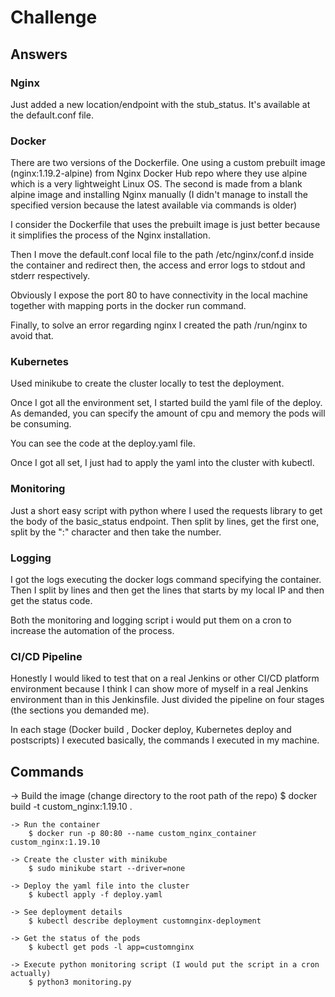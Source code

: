# Challenge

## Answers

### Nginx 
Just added a new location/endpoint with the stub_status. It's available at the default.conf file.

### Docker
There are two versions of the Dockerfile. One using a custom prebuilt image (nginx:1.19.2-alpine) from Nginx Docker Hub repo where they use alpine which is a very lightweight Linux OS. The second is made from a blank alpine image and installing Nginx manually (I didn't manage to install the specified version because the latest available via commands is older)

I consider the Dockerfile that uses the prebuilt image is just better because it simplifies the process of the Nginx installation.

Then I move the default.conf local file to the path /etc/nginx/conf.d inside the container and redirect then, the access and error logs to stdout and stderr respectively.

Obviously I expose the port 80 to have connectivity in the local machine together with mapping ports in the docker run command.

Finally, to solve an error regarding nginx I created the path /run/nginx to avoid that.

### Kubernetes
Used minikube to create the cluster locally to test the deployment.

Once I got all the environment set, I started build the yaml file of the deploy. As demanded, you can specify the amount of cpu and memory the pods will be consuming.

You can see the code at the deploy.yaml file.

Once I got all set, I just had to apply the yaml into the cluster with kubectl.

### Monitoring
Just a short easy script with python where I used the requests library to get the body of the basic_status endpoint. Then split by lines, get the first one, split by the ":" character and then take the number.

### Logging
I got the logs executing the docker logs command specifying the container. Then I split by lines and then get the lines that starts by my local IP and then get the status code.

Both the monitoring and logging script i would put them on a cron to increase the automation of the process.

### CI/CD Pipeline
Honestly I would liked to test that on a real Jenkins or other CI/CD platform environment because I think I can show more of myself in a real Jenkins environment than in this Jenkinsfile. Just divided the pipeline on four stages (the sections you demanded me).

In each stage (Docker build , Docker deploy, Kubernetes deploy and postscripts) I executed basically, the commands I executed in my machine.

## Commands

-> Build the image (change directory to the root path of the repo)
		$ docker build -t custom_nginx:1.19.10 .

	-> Run the container
		$ docker run -p 80:80 --name custom_nginx_container custom_nginx:1.19.10

	-> Create the cluster with minikube
		$ sudo minikube start --driver=none

	-> Deploy the yaml file into the cluster
		$ kubectl apply -f deploy.yaml

	-> See deployment details
		$ kubectl describe deployment customnginx-deployment

	-> Get the status of the pods
		$ kubectl get pods -l app=customnginx

	-> Execute python monitoring script (I would put the script in a cron actually)
		$ python3 monitoring.py




